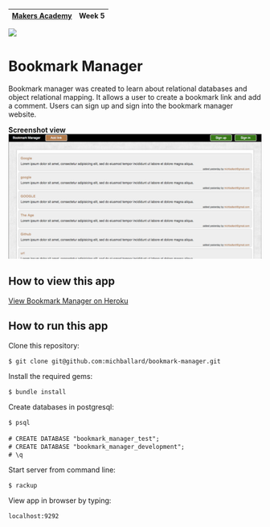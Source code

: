 | [Makers Academy](http://www.makersacademy.com) | Week 5 |
| ------ | ------ |

<a href="https://codeclimate.com/repos/5460ebd2e30ba0289401764f/feed"><img src="https://codeclimate.com/repos/5460ebd2e30ba0289401764f/badges/dc0b03f52600227b74db/gpa.svg" /></a>

Bookmark Manager
================

Bookmark manager was created to learn about relational databases and object relational mapping.  It allows a user to create a bookmark link and add a comment.  Users can sign up and sign into the bookmark manager website.  

<strong>Screenshot view</strong>
![Screenshot](/images/screenshot.png)

## How to view this app
[View Bookmark Manager on Heroku]

## How to run this app

Clone this repository:
```shell
$ git clone git@github.com:michballard/bookmark-manager.git
```

Install the required gems:
```shell
$ bundle install
```

Create databases in postgresql:
```shell
$ psql

# CREATE DATABASE "bookmark_manager_test";
# CREATE DATABASE "bookmark_manager_development";
# \q

```

Start server from command line:
```shell
$ rackup
```

View app in browser by typing:
```
localhost:9292
```

[View Bookmark Manager on Heroku]:http://morning-badlands-8105.herokuapp.com/